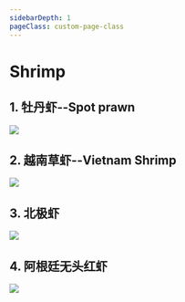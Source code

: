 ```yaml
---
sidebarDepth: 1
pageClass: custom-page-class
---
```


# Shrimp

## 1. 牡丹虾--Spot prawn
<div class="imgb" >
 <img  src="https://yuhuawebsite.oss-cn-hongkong.aliyuncs.com/P-Sr-1.%E7%89%A1%E4%B8%B9%E8%99%BE--Spot%20prawn.jpg">
</div>

## 2. 越南草虾--Vietnam Shrimp
<div class="imgb" >
 <img  src="https://yuhuawebsite.oss-cn-hongkong.aliyuncs.com/P-Sr-2.%E8%B6%8A%E5%8D%97%E8%8D%89%E8%99%BE--Vietnam%20Shrimp.jpg">
</div>

## 3. 北极虾
<div class="imgb" >
 <img  src="https://yuhuawebsite.oss-cn-hongkong.aliyuncs.com/P-Sr-3.%E5%8C%97%E6%9E%81%E8%99%BE--Frozen%20arctic%20shrimp.jpg">
</div>

## 4. 阿根廷无头红虾
<div class="imgb" >
 <img  src="https://yuhuawebsite.oss-cn-hongkong.aliyuncs.com/P-Sr-4.%E9%98%BF%E6%A0%B9%E5%BB%B7%E6%97%A0%E5%A4%B4%E7%BA%A2%E8%99%BE--Argentine%20headless%20Prawn.jpg">
</div>